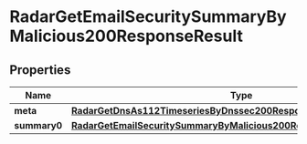 

# RadarGetEmailSecuritySummaryByMalicious200ResponseResult


## Properties

| Name | Type | Description | Notes |
|------------ | ------------- | ------------- | -------------|
|**meta** | [**RadarGetDnsAs112TimeseriesByDnssec200ResponseResultMeta**](RadarGetDnsAs112TimeseriesByDnssec200ResponseResultMeta.md) |  |  |
|**summary0** | [**RadarGetEmailSecuritySummaryByMalicious200ResponseResultSummary0**](RadarGetEmailSecuritySummaryByMalicious200ResponseResultSummary0.md) |  |  |



